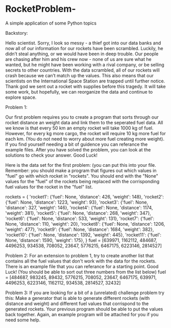 # RocketProblem-
A simple application of some Python topics

Backstory:

  Hello scientist. Sorry, I look so messy - a thief got into our data banks and now all of our information
for our rockets have been scrambled. Luckily, he didn’t steal anything, or we would have been in deep trouble.
Our people are chasing after him and his crew now - none of us are sure what he wanted, but he might have been 
working with a rival company, or be selling secrets to other countries. With the data scrambled, all of our
rockets will crash because we can’t match up the values. This also means that our scientists on the International
Space Station are trapped until further notice. Thank god we sent out a rocket with supplies before this tragedy.
It will take some work, but hopefully, we can reorganize the data and continue to explore space.

Problem 1: 

Our first problem requires you to create a program that sorts through our rocket distance an weight data and link them to 
the seperated fuel data. All we know is that every 50 km an empty rocket will take 1000 kg of fuel. However, for every kg 
more cargo, the rocket will require 10 kg more fuel for each km. (You do not need to worry about more fuel creating more
weight). If you find yourself needing a bit of guidence you can referance the example files. After you have solved the 
problem, you can look at the solutions to check your answer. Good Luck! 

Here is the data set for the first problem:
(you can put this into your file. Remember: you should make a program that figures out which values in "fuel" go with which
rocket in "rockets". You should end with the "None" values for the "fuel" of the rockets being replaced with the corrisponding 
fuel values for the rocket in the "fuel" list. 

rockets = {
'rocket1': {'fuel': None, 'distance': 426, 'weight': 148},
'rocket2': {'fuel': None, 'distance': 1223, 'weight': 93},
'rocket3': {'fuel': None, 'distance': 327, 'weight': 146},
'rocket4': {'fuel': None, 'distance': 1174, 'weight': 381},
'rocket5': {'fuel': None, 'distance': 268, 'weight': 347},
'rocket6': {'fuel': None, 'distance': 533, 'weight': 131},
'rocket7': {'fuel': None, 'distance': 110, 'weight': 20},
'rocket8': {'fuel': None, 'distance': 1206, 'weight': 477},
'rocket9': {'fuel': None, 'distance': 1684, 'weight': 382},
'rocket10': {'fuel': None, 'distance': 1392, 'weight': 445},
'rocket11': {'fuel': None, 'distance': 1590, 'weight': 175},
}
fuel = [639971, 1162112, 484687, 4496253, 934538, 708052, 23647, 5776215, 6467175, 6223146, 2814527]


Problem 2:
  For an extension to problem 1, try to create another list that contains all the fuel values that don't work with the 
 data for the rockets. There is an example file that you can referance for a starting point. Good Luck! 
 (You should be able to sort out three numbers from the list below)
fuel = [484687, 983245, 89432, 5776215, 708052, 23647, 6467175, 639971, 4496253, 6223146, 1162112, 934538, 2814527, 32432]


Problem 3:
  If you are looking for a bit of a (unrelated) challenge problem try this: Make a generator that is able to generate 
 different rockets (with distance and weight) and different fuel values that corrispond to the generated rockets. Your previous
 program should be able to put the values back together. Again, an example program will be attached for you if you need some help.

